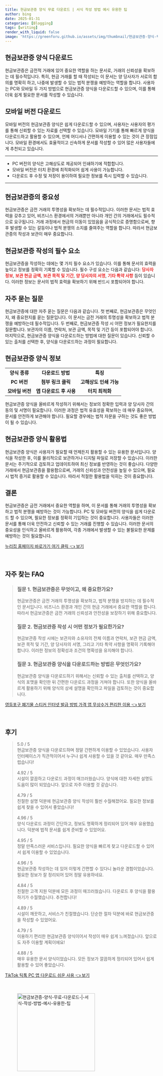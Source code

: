 ```yaml
---
title: 현금보관증 양식 무료 다운로드 | 서식 작성 방법 예시 유용한 팁
author: bing
date: 2025-01-31
categories: [Blogging]
tags: [writing]
render_with_liquid: false
image: 'https://greenforu.github.io/assets/img/thumbnail/현금보관증-양식-무료-다운로드-|-서식-작성-방법-예시-유용한-팁.webp'
---
```



<h2 id='현금보관증_양식_다운로드'>현금보관증 양식 다운로드</h2>

<p>현금보관증은 금전적 거래에 있어 중요한 역할을 하는 문서로, 거래의 신뢰성을 확보하는 데 필수적입니다. 특히, 현금 거래를 할 때 작성되는 이 문서는 양 당사자가 서로의 합의를 명확히 하고, 나중에 발생할 수 있는 법적 분쟁을 예방하는 역할을 합니다. 사용자는 PC와 모바일 두 가지 방법으로 현금보관증 양식을 다운로드할 수 있으며, 이를 통해 더욱 쉽게 필요한 문서를 작성할 수 있습니다.</p>

<h2 id='모바일_버전_다운로드'>모바일 버전 다운로드</h2>

<p>모바일 버전의 현금보관증 양식은 쉽게 다운로드할 수 있으며, 사용자는 사용자의 평가를 통해 신뢰할 수 있는 자료를 선택할 수 있습니다. 모바일 기기를 통해 빠르게 양식을 다운로드하고 활용할 수 있으며, 언제 어디서나 간편하게 이용할 수 있는 것이 큰 장점입니다. 모바일 환경에서도 효율적이고 신속하게 문서를 작성할 수 있어 많은 사용자들에게 추천되고 있습니다.</p>

<hr />

<ul>
    <li>PC 버전의 양식은 고해상도로 제공되어 인쇄하기에 적합합니다.</li>
    <li>모바일 버전은 터치 환경에 최적화되어 쉽게 사용이 가능합니다.</li>
    <li>다운로드 후 수정 및 저장이 용이하여 필요한 정보를 즉시 입력할 수 있습니다.</li>
</ul>

<hr />

<h2 id='현금보관증의_중요성'>현금보관증의 중요성</h2>

<p>현금보관증은 금전 거래의 투명성을 확보하는 데 필수적입니다. 이러한 문서는 법적 효력을 갖추고 있어, 비즈니스 환경에서의 거래뿐만 아니라 개인 간의 거래에서도 필수적으로 요구됩니다. 거래 과정에서 현금의 이동이 있었음을 공식적으로 증명함으로써, 향후 발생할 수 있는 갈등이나 법적 분쟁의 소지를 줄여주는 역할을 합니다. 따라서 현금보관증의 작성과 보관이 매우 중요합니다.</p>

<h2 id='현금보관증_작성의_필수_요소'>현금보관증 작성의 필수 요소</h2>

<p>현금보관증을 작성하는 데에는 몇 가지 필수 요소가 있습니다. 이를 통해 문서의 효력을 높이고 정보를 정확히 기록할 수 있습니다. 필수 구성 요소는 다음과 같습니다: <b><span style="color: #ee2323;">당사자 정보</span></b>, <b><span style="color: #ee2323;">보관 현금 금액</span></b>, <b><span style="color: #ee2323;">보관 목적 및 기간</span></b>, <b><span style="color: #ee2323;">양 당사자의 서명</span></b>, <b><span style="color: #ee2323;">기타 특약 사항</span></b> 등이 있습니다. 이러한 정보는 문서의 법적 효력을 확보하기 위해 반드시 포함되어야 합니다.</p>

<h2 id='자주_묻는_질문'>자주 묻는 질문</h2>

<p>현금보관증에 대한 자주 묻는 질문은 다음과 같습니다. 첫 번째로, 현금보관증은 무엇인지, 왜 중요한지를 묻는 질문입니다. 이 문서는 금전 거래의 투명성을 확보하고 법적 분쟁을 예방하는데 필수적입니다. 두 번째로, 현금보관증 작성 시 어떤 정보가 필요한지를 질문합니다. 보관자의 이름, 연락처, 보관 금액, 목적 및 기간 등이 포함되어야 합니다. 마지막으로, 현금보관증 양식을 다운로드하는 방법에 대한 질문이 있습니다. 신뢰할 수 있는 출처를 선택한 후, 양식을 다운로드하는 과정이 필요합니다.</p>

<h2 id='현금보관증_양식_정보'>현금보관증 양식 정보</h2>

<table>
    <tr>
        <td style="text-align: center; height: 17px;"><b>양식 종류</b></td>
        <td style="text-align: center; height: 17px;"><b>다운로드 방법</b></td>
        <td style="text-align: center; height: 17px;"><b>특징</b></td>
    </tr>
    <tr>
        <td style="text-align: center; height: 17px;"><b>PC 버전</b></td>
        <td style="text-align: center; height: 17px;"><b>첨부 링크 클릭</b></td>
        <td style="text-align: center; height: 17px;"><b>고해상도 인쇄 가능</b></td>
    </tr>
    <tr>
        <td style="text-align: center; height: 17px;"><b>모바일 버전</b></td>
        <td style="text-align: center; height: 17px;"><b>앱 다운로드 후 사용</b></td>
        <td style="text-align: center; height: 17px;"><b>터치 최적화</b></td>
    </tr>
</table>

<p>현금보관증 양식을 올바르게 작성하기 위해서는 정보의 정확한 입력과 양 당사자 간의 동의 및 서명이 필요합니다. 이러한 과정은 법적 유효성을 확보하는 데 매우 중요하며, 문서를 안전하게 보관해야 합니다. 필요할 경우에는 법적 자문을 구하는 것도 좋은 방법이 될 수 있습니다.</p>

<h2 id='현금보관증_양식_활용법'>현금보관증 양식 활용법</h2>

<p>현금보관증 양식은 사용자가 필요할 때 언제든지 활용할 수 있는 유용한 문서입니다. 양식을 작성한 후, 이를 물리적으로 보관하거나 디지털 파일로 저장할 수 있습니다. 이러한 문서는 주기적으로 검토하고 업데이트하여 최신 정보를 반영하는 것이 좋습니다. 다양한 거래에서 현금보관증을 활용함으로써, 거래의 신뢰성과 안전성을 높일 수 있으며, 필요 시 법적 증거로 활용할 수 있습니다. 따라서 적절한 활용법을 익히는 것이 중요합니다.</p>

<h2 id='결론'>결론</h2>

<p>현금보관증은 금전 거래에서 중요한 역할을 하며, 이 문서를 통해 거래의 투명성을 확보하고 법적 분쟁을 예방하는 것이 가능합니다. PC 및 모바일 버전의 양식을 쉽게 다운로드 할 수 있으며, 필요한 정보를 정확히 기입하는 것이 중요합니다. 사용자들은 이러한 문서를 통해 더욱 안전하고 신뢰할 수 있는 거래를 진행할 수 있습니다. 이러한 문서의 중요성을 인식하고 올바르게 활용하여, 각종 거래에서 발생할 수 있는 불필요한 문제를 예방하는 것이 필요합니다.</p>


<p><a class="click-button" title="누리집 홈페이지 바로가기 여기 클릭" href="https://greenforu.github.io/posts/%EB%88%84%EB%A6%AC%EC%A7%91-%ED%99%88%ED%8E%98%EC%9D%B4%EC%A7%80-%EB%B0%94%EB%A1%9C%EA%B0%80%EA%B8%B0-%EC%97%AC%EA%B8%B0-%ED%81%B4%EB%A6%AD/" rel="dofollow">누리집 홈페이지 바로가기 여기 클릭 👈 보기</a></p><br>
<h2 id='자주_찾는_FAQ'>자주 찾는 FAQ</h2>
<div itemscope="" itemtype="https://schema.org/FAQPage"> 
<blockquote> 
<div itemscope="" itemprop="mainEntity" itemtype="https://schema.org/Question"> 
<h3 itemprop="name">질문 1. 현금보관증은 무엇이고, 왜 중요한가요?</h3> 
<div itemscope="" itemprop="acceptedAnswer" itemtype="https://schema.org/Answer"> 
<span itemprop="text"> 
<p>현금보관증은 금전 거래의 투명성을 확보하고, 법적 분쟁을 방지하는 데 필수적인 문서입니다. 비즈니스 환경과 개인 간의 현금 거래에서 중요한 역할을 합니다. 따라서 현금보관증은 금전 거래의 신뢰성과 안전성을 보장하기 위해 중요합니다.</p> 
</span> 
</div> 
</div> 

<div itemscope="" itemprop="mainEntity" itemtype="https://schema.org/Question"> 
<h3 itemprop="name">질문 2. 현금보관증 작성 시 어떤 정보가 필요한가요?</h3> 
<div itemscope="" itemprop="acceptedAnswer" itemtype="https://schema.org/Answer"> 
<span itemprop="text"> 
<p>현금보관증 작성 시에는 보관자와 소유자의 전체 이름과 연락처, 보관 현금 금액, 보관 목적 및 기간, 양 당사자의 서명, 그리고 기타 특약 사항을 명확히 기록해야 합니다. 이러한 정보의 정확성과 조건의 명확성을 유지해야 합니다.</p> 
</span> 
</div> 
</div> 

<div itemscope="" itemprop="mainEntity" itemtype="https://schema.org/Question"> 
<h3 itemprop="name">질문 3. 현금보관증 양식을 다운로드하는 방법은 무엇인가요?</h3> 
<div itemscope="" itemprop="acceptedAnswer" itemtype="https://schema.org/Answer"> 
<span itemprop="text"> 
<p>현금보관증 양식을 다운로드하기 위해서는 신뢰할 수 있는 출처를 선택하고, 양식의 포맷을 확인한 뒤 간편한 다운로드 과정을 거쳐야 합니다. 또한 양식을 올바르게 활용하기 위해 양식의 상세 설명을 확인하고 파일을 검토하는 것이 중요합니다.</p> 
</span> 
</div> 
</div> 

</blockquote> 
</div>
<p><a class="click-button" title="영등포구 폐기물 스티커 인터넷 발급 방법 가격 앱 무상수거 편리한 이용" href="https://greenforu.github.io/posts/%EC%98%81%EB%93%B1%ED%8F%AC%EA%B5%AC-%ED%8F%90%EA%B8%B0%EB%AC%BC-%EC%8A%A4%ED%8B%B0%EC%BB%A4-%EC%9D%B8%ED%84%B0%EB%84%B7-%EB%B0%9C%EA%B8%89-%EB%B0%A9%EB%B2%95-%EA%B0%80%EA%B2%A9-%EC%95%B1-%EB%AC%B4%EC%83%81%EC%88%98%EA%B1%B0-%ED%8E%B8%EB%A6%AC%ED%95%9C-%EC%9D%B4%EC%9A%A9/" rel="dofollow">영등포구 폐기물 스티커 인터넷 발급 방법 가격 앱 무상수거 편리한 이용 👈 보기</a></p><br>
<h2 id='후기'>후기</h2>
<div itemscope itemtype="https://schema.org/Product">
  <blockquote>
  <div itemprop="review" itemscope itemtype="https://schema.org/Review">
      <div itemprop="reviewRating" itemscope itemtype="https://schema.org/Rating"> <span itemprop="ratingValue">5.0</span> / <span itemprop="bestRating">5</span> </div>
      <span itemprop="reviewBody">현금보관증 양식을 다운로드하며 정말 간편하게 이용할 수 있었습니다. 사용자 인터페이스가 직관적이어서 누구나 쉽게 사용할 수 있을 것 같아요. 매우 만족스럽습니다!</span>
  </div>
  <br>
  <div itemprop="review" itemscope itemtype="https://schema.org/Review">
      <div itemprop="reviewRating" itemscope itemtype="https://schema.org/Rating"> <span itemprop="ratingValue">4.92</span> / <span itemprop="bestRating">5</span> </div>
      <span itemprop="reviewBody">시설이 깔끔하고 다운로드 과정이 매끄러웠습니다. 양식에 대한 자세한 설명도 도움이 많이 되었습니다. 앞으로 자주 이용할 것 같습니다.</span>
  </div>
  <br>
  <div itemprop="review" itemscope itemtype="https://schema.org/Review">
      <div itemprop="reviewRating" itemscope itemtype="https://schema.org/Rating"> <span itemprop="ratingValue">4.79</span> / <span itemprop="bestRating">5</span> </div>
      <span itemprop="reviewBody">친절한 설명 덕분에 현금보관증 양식 작성이 훨씬 수월해졌어요. 필요한 정보를 쉽게 찾을 수 있어서 좋았습니다!</span>
  </div>
  <br>
  <div itemprop="review" itemscope itemtype="https://schema.org/Review">
      <div itemprop="reviewRating" itemscope itemtype="https://schema.org/Rating"> <span itemprop="ratingValue">4.96</span> / <span itemprop="bestRating">5</span> </div>
      <span itemprop="reviewBody">양식 다운로드 과정이 간단하고, 정보도 명확하게 정리되어 있어 매우 유용했습니다. 덕분에 법적 문서를 쉽게 준비할 수 있었어요.</span>
  </div>
  <br>
  <div itemprop="review" itemscope itemtype="https://schema.org/Review">
      <div itemprop="reviewRating" itemscope itemtype="https://schema.org/Rating"> <span itemprop="ratingValue">4.95</span> / <span itemprop="bestRating">5</span> </div>
      <span itemprop="reviewBody">정말 만족스러운 서비스입니다. 필요한 양식을 빠르게 찾고 다운로드할 수 있어서 쉽게 이용할 수 있었습니다.</span>
  </div>
  <br>
  <div itemprop="review" itemscope itemtype="https://schema.org/Review">
      <div itemprop="reviewRating" itemscope itemtype="https://schema.org/Rating"> <span itemprop="ratingValue">4.96</span> / <span itemprop="bestRating">5</span> </div>
      <span itemprop="reviewBody">현금보관증 작성하는 데 있어 이렇게 간편할 수 있다니 놀라운 경험이었습니다. 필요한 정보가 잘 정리되어 있어 정말 유용하네요.</span>
  </div>
  <br>
  <div itemprop="review" itemscope itemtype="https://schema.org/Review">
      <div itemprop="reviewRating" itemscope itemtype="https://schema.org/Rating"> <span itemprop="ratingValue">4.84</span> / <span itemprop="bestRating">5</span> </div>
      <span itemprop="reviewBody">친절한 고객 지원 덕분에 모든 과정이 매끄러웠습니다. 다운로드 후 양식을 활용하기가 수월했습니다. 추천합니다!</span>
  </div>
  <br>
  <div itemprop="review" itemscope itemtype="https://schema.org/Review">
      <div itemprop="reviewRating" itemscope itemtype="https://schema.org/Rating"> <span itemprop="ratingValue">4.89</span> / <span itemprop="bestRating">5</span> </div>
      <span itemprop="reviewBody">시설이 깨끗하고, 서비스가 친절했습니다. 단순한 절차 덕분에 바로 현금보관증을 작성할 수 있었어요.</span>
  </div>
  <br>
  <div itemprop="review" itemscope itemtype="https://schema.org/Review">
      <div itemprop="reviewRating" itemscope itemtype="https://schema.org/Rating"> <span itemprop="ratingValue">4.79</span> / <span itemprop="bestRating">5</span> </div>
      <span itemprop="reviewBody">이용하기 편리한 현금보관증 양식이어서 작성이 매우 쉽게 느껴졌습니다. 앞으로도 자주 이용할 계획이에요!</span>
  </div>
  <br>
  <div itemprop="review" itemscope itemtype="https://schema.org/Review">
      <div itemprop="reviewRating" itemscope itemtype="https://schema.org/Rating"> <span itemprop="ratingValue">4.88</span> / <span itemprop="bestRating">5</span> </div>
      <span itemprop="reviewBody">매우 유용한 문서 양식이었습니다. 모든 정보가 깔끔하게 정리되어 있어서 쉽게 활용할 수 있어 좋았습니다.</span>
  </div>
  </blockquote>
</div>
<p><a class="click-button" title="TikTok 틱톡 PC 앱 다운로드 쉬운 사용" href="https://greenforu.github.io/posts/TikTok-%ED%8B%B1%ED%86%A1-PC-%EC%95%B1-%EB%8B%A4%EC%9A%B4%EB%A1%9C%EB%93%9C-%EC%89%AC%EC%9A%B4-%EC%82%AC%EC%9A%A9/" rel="dofollow">TikTok 틱톡 PC 앱 다운로드 쉬운 사용 👈 보기</a></p><br>
<figure class="image"><img src="https://greenforu.github.io/assets/img/thumbnail/현금보관증-양식-무료-다운로드-|-서식-작성-방법-예시-유용한-팁.webp" alt="현금보관증-양식-무료-다운로드-|-서식-작성-방법-예시-유용한-팁" width="256" height="256"></figure>